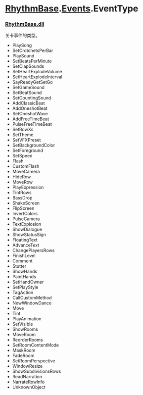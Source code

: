 # [RhythmBase](../../RhythmToolkit.md).[Events](../namespace/Events.md).EventType  
### [RhythmBase.dll](../assembly/RhythmBase.md)
关卡事件的类型。  

- PlaySong
- SetCrotchetsPerBar
- PlaySound
- SetBeatsPerMinute
- SetClapSounds
- SetHeartExplodeVolume
- SetHeartExplodeInterval
- SayReadyGetSetGo
- SetGameSound
- SetBeatSound
- SetCountingSound
- AddClassicBeat
- AddOneshotBeat
- SetOneshotWave
- AddFreeTimeBeat
- PulseFreeTimeBeat
- SetRowXs
- SetTheme
- SetVFXPreset
- SetBackgroundColor
- SetForeground
- SetSpeed
- Flash
- CustomFlash
- MoveCamera
- HideRow
- MoveRow
- PlayExpression
- TintRows
- BassDrop
- ShakeScreen
- FlipScreen
- InvertColors
- PulseCamera
- TextExplosion
- ShowDialogue
- ShowStatusSign
- FloatingText
- AdvanceText
- ChangePlayersRows
- FinishLevel
- Comment
- Stutter
- ShowHands
- PaintHands
- SetHandOwner
- SetPlayStyle
- TagAction
- CallCustomMethod
- NewWindowDance
- Move
- Tint
- PlayAnimation
- SetVisible
- ShowRooms
- MoveRoom
- ReorderRooms
- SetRoomContentMode
- MaskRoom
- FadeRoom
- SetRoomPerspective
- WindowResize
- ShowSubdivisionsRows
- ReadNarration
- NarrateRowInfo
- UnknownObject